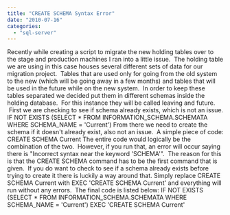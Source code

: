 ```yaml
---
title: "CREATE SCHEMA Syntax Error"
date: "2010-07-16"
categories: 
  - "sql-server"
---
```


Recently while creating a script to migrate the new holding tables over to the stage and production machines I ran into a little issue.  The holding table we are using in this case houses several different sets of data for our migration project.  Tables that are used only for going from the old system to the new (which will be going away in a few months) and tables that will be used in the future while on the new system.  In order to keep these tables separated we decided put them in different schemas inside the holding database.  For this instance they will be called leaving and future.  First we are checking to see if schema already exists, which is not an issue. IF NOT EXISTS (SELECT \* FROM INFORMATION\_SCHEMA.SCHEMATA WHERE SCHEMA\_NAME = 'Current') From there we need to create the schema if it doesn't already exist, also not an issue.  A simple piece of code: CREATE SCHEMA Current The entire code would logically be the combination of the two.  However, if you run that, an error will occur saying there is "Incorrect syntax near the keyword 'SCHEMA'".  The reason for this is that the CREATE SCHEMA command has to be the first command that is given.  If you do want to check to see if a schema already exists before trying to create it there is luckily a way around that. Simply replace CREATE SCHEMA Current with EXEC 'CREATE SCHEMA Current' and everything will run without any errors.  The final code is listed below: IF NOT EXISTS (SELECT \* FROM INFORMATION\_SCHEMA.SCHEMATA WHERE SCHEMA\_NAME = 'Current') EXEC 'CREATE SCHEMA Current'
